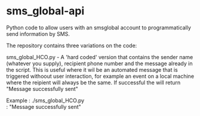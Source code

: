 ﻿# sms_global-api

Python code to allow users with an smsglobal account to programmatically send information by SMS. 

The repository contains three variations on the code: 

sms_global_HCO.py - A 'hard coded' version that contains the sender name (whatever you supply), recipient phone number and the message already in the script.  This is useful where it wil be an automated  message that is triggered withoout user interaction, for example an event on a local machine where the reipient will always be the same. If successful the will return "Message successfully sent"

Example : ./sms_global_HCO.py   
        : "Message successfully sent"



